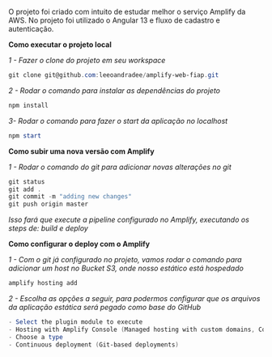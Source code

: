 O projeto foi criado com intuito de estudar melhor o serviço Amplify da AWS.
No projeto foi utilizado o Angular 13 e fluxo de cadastro e autenticação.

**Como executar o projeto local**

*1 - Fazer o clone do projeto em seu workspace*
```powershell
git clone git@github.com:leeoandradee/amplify-web-fiap.git
```
*2 - Rodar o comando para instalar as dependências do projeto*
```powershell
npm install
```
*3- Rodar o comando para fazer o start da aplicação no localhost*
```powershell
npm start
```

**Como subir uma nova versão com Amplify**

*1 - Rodar o comando do git para adicionar novas alterações no git*
```powershell
git status
git add .
git commit -m "adding new changes"
git push origin master
```
*Isso fará que execute a pipeline configurado no Amplify, executando os steps de: build e deploy*


**Como configurar o deploy com o Amplify**

*1 - Com o git já configurado no projeto, vamos rodar o comando para adicionar um host no Bucket S3, onde nosso estático está hospedado*
```powershell
amplify hosting add
```

*2 - Escolha as opções a seguir, para podermos configurar que os arquivos da aplicação estática será pegado como base do GitHub*
```powershell
- Select the plugin module to execute
- Hosting with Amplify Console (Managed hosting with custom domains, Continuous deployment)
- Choose a type
- Continuous deployment (Git-based deployments)
```

